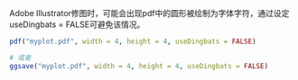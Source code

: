 Adobe Illustrator修图时，可能会出现pdf中的圆形被绘制为字体字符，通过设定useDingbats = FALSE可避免该情况。
```r
pdf("myplot.pdf", width = 4, height = 4, useDingbats = FALSE)

# 或者
ggsave("myplot.pdf", width = 4, height = 4, useDingbats = FALSE)
```